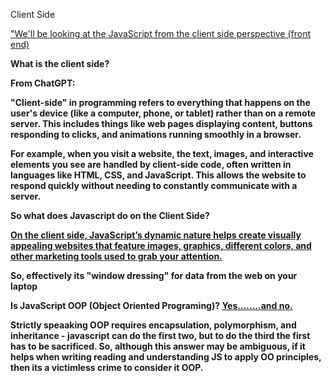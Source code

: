 Client Side
	
<a href= "https://dev.to/crypto3p/javascript-explained-introduction-2i5i">"We'll be looking at the JavaScript from the client side perspective (front end) </a>	


<b>What is the client side?<b> 

From ChatGPT:

"Client-side" in programming refers to everything that happens on the user's device (like a computer, phone, or tablet) rather than on a remote server. 
This includes things like web pages displaying content, buttons responding to clicks, and animations running smoothly in a browser.

For example, when you visit a website, the text, images, and interactive elements you see are handled by client-side code, often written in languages like HTML, CSS, and JavaScript. 
This allows the website to respond quickly without needing to constantly communicate with a server.

So what does Javascript do on the Client Side?

<a href= "https://www.ironhack.com/gb/blog/understanding-javascript-the-basics-of-client-side-web-development">On the client side, JavaScript’s dynamic nature helps create visually appealing websites that feature images, graphics, different colors, and other marketing tools used to grab your attention.</a>

So, effectively its "window dressing" for data from the web on your laptop

<b>Is JavaScript OOP (Object Oriented Programing)?</b> <a href ="https://stackoverflow.com/questions/107464/is-javascript-object-oriented">Yes........and no.</a>

Strictly speaaking OOP requires encapsulation, polymorphism, and inheritance - javascript can do the first two, but to do the third the first has to be sacrificed.
So, although this answer may be ambiguous, if it helps when writing reading and understanding JS to apply OO principles, then its a victimless crime to consider it OOP. 
